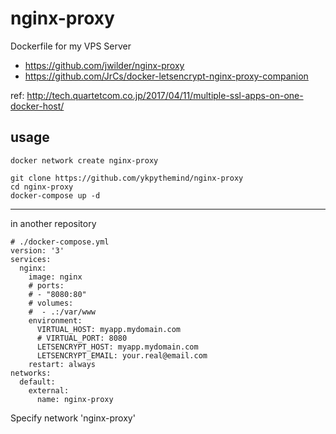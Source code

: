 # nginx-proxy

Dockerfile for my VPS Server

* https://github.com/jwilder/nginx-proxy
* https://github.com/JrCs/docker-letsencrypt-nginx-proxy-companion

ref:
http://tech.quartetcom.co.jp/2017/04/11/multiple-ssl-apps-on-one-docker-host/

## usage

```
docker network create nginx-proxy
```

```
git clone https://github.com/ykpythemind/nginx-proxy
cd nginx-proxy
docker-compose up -d
```

---

in another repository

```
# ./docker-compose.yml
version: '3'
services:
  nginx:
    image: nginx
    # ports:
    # - "8080:80"
    # volumes:
    #  - .:/var/www
    environment:
      VIRTUAL_HOST: myapp.mydomain.com
      # VIRTUAL_PORT: 8080
      LETSENCRYPT_HOST: myapp.mydomain.com
      LETSENCRYPT_EMAIL: your.real@email.com
    restart: always
networks:
  default:
    external:
      name: nginx-proxy
```

Specify network 'nginx-proxy'
